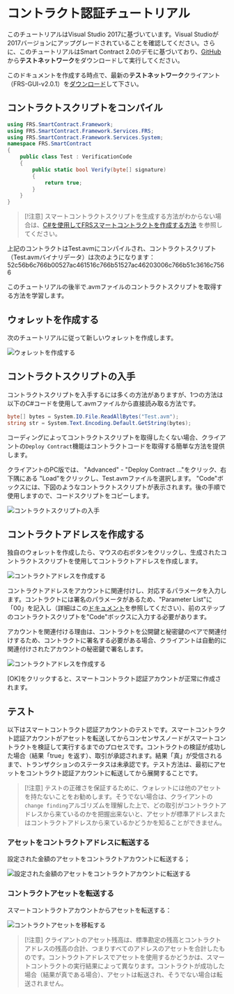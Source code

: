 # コントラクト認証チュートリアル

このチュートリアルはVisual Studio 2017に基づいています。Visual Studioが2017バージョンにアップグレードされていることを確認してください。さらに、このチュートリアルはSmart Contract 2.0のデモに基づいており、[GitHub](https://github.com/FRS-project/FRS-gui/releases)から**テストネットワーク**をダウンロードして実行してください。

このドキュメントを作成する時点で、最新の**テストネットワーク**クライアント（FRS-GUI-v2.0.1）を[ダウンロード](https://github.com/FRS-project/FRS-gui/releases/tag/v2.0.1)して下さい。

## コントラクトスクリプトをコンパイル

```c#
using FRS.SmartContract.Framework;
using FRS.SmartContract.Framework.Services.FRS;
using FRS.SmartContract.Framework.Services.System;
namespace FRS.SmartContract
{
    public class Test : VerificationCode
    {
        public static bool Verify(byte[] signature)
        {
            return true;
        }
    }
}
```

> [!注意]
> スマートコントラクトスクリプトを生成する方法がわからない場合は、[C#を使用してFRSスマートコントラクトを作成する方法](../getting-started.md) を参照してください。

上記のコントラクトはTest.avmにコンパイルされ、コントラクトスクリプト（Test.avmバイナリデータ）は次のようになります：52c56b6c766b00527ac461516c766b51527ac46203006c766b51c3616c7566

このチュートリアルの後半で.avmファイルのコントラクトスクリプトを取得する方法を学習します。

## ウォレットを作成する

次のチュートリアルに従って新しいウォレットを作成します。

![ウォレットを作成する](/assets/verify_1.png)

## コントラクトスクリプトの入手

コントラクトスクリプトを入手するには多くの方法がありますが、1つの方法は以下のC#コードを使用して.avmファイルから直接読み取る方法です。

```c#
byte[] bytes = System.IO.File.ReadAllBytes("Test.avm");
string str = System.Text.Encoding.Default.GetString(bytes);
```

コーディングによってコントラクトスクリプトを取得したくない場合、クライアントの`Deploy Contract`機能はコントラクトコードを取得する簡単な方法を提供します。

クライアントのPC版では、 "Advanced" - "Deploy Contract ..."をクリック、右下隅にある "Load"をクリックし、Test.avmファイルを選択します。 "Code"ボックスには、下図のようなコントラクトスクリプトが表示されます。後の手順で使用しますので、コードスクリプトをコピーします。

![コントラクトスクリプトの入手](/assets/verify_5.png)

## コントラクトアドレスを作成する

独自のウォレットを作成したら、マウスの右ボタンをクリックし、生成されたコントラクトスクリプトを使用してコントラクトアドレスを作成します。

![コントラクトアドレスを作成する](/assets/verify_6.png)

コントラクトアドレスをアカウントに関連付けし、対応するパラメータを入力します。コントラクトには署名のパラメータがあるため、"Parameter List"に「00」を記入し（詳細はこの[ドキュメント](Parameter.md)を参照してください）、前のステップのコントラクトスクリプトを"Code"ボックスに入力する必要があります。

アカウントを関連付ける理由は、コントラクトを公開鍵と秘密鍵のペアで関連付けするため、コントラクトに署名する必要がある場合、クライアントは自動的に関連付けされたアカウントの秘密鍵で署名します。

![コントラクトアドレスを作成する](/assets/verify_7.png)

[OK]をクリックすると、スマートコントラクト認証アカウントが正常に作成されます。

## テスト

以下はスマートコントラクト認証アカウントのテストです。スマートコントラクト認証アカウントがアセットを転送してからコンセンサスノードがスマートコントラクトを検証して実行するまでのプロセスです。コントラクトの検証が成功した場合（結果「true」を返す）、取引が承認されます。結果「真」が受信されるまで、トランザクションのステータスは未承認です。テスト方法は、最初にアセットをコントラクト認証アカウントに転送してから展開することです。

> [!注意]
> テストの正確さを保証するために、ウォレットには他のアセットを持たないことをお勧めします。そうでない場合は、クライアントの`change finding`アルゴリズムを理解した上で、どの取引がコントラクトアドレスから来ているのかを把握出来ないと、アセットが標準アドレスまたはコントラクトアドレスから来ているかどうかを知ることができません。

### アセットをコントラクトアドレスに転送する

設定された金額のアセットをコントラクトアカウントに転送する；

![設定された金額のアセットをコントラクトアカウントに転送する](/assets/verify_9.png)

### コントラクトアセットを転送する

スマートコントラクトアカウントからアセットを転送する：

![コントラクトアセットを移転する](/assets/verify_10.png)

> [!注意]
> クライアントのアセット残高は、標準勘定の残高とコントラクトアドレスの残高の合計、つまりすべてのアドレスのアセットを合計したものです。コントラクトアドレスでアセットを使用するかどうかは、スマートコントラクトの実行結果によって異なります。コントラクトが成功した場合（結果が真である場合）、アセットは転送され、そうでない場合は転送されません。
